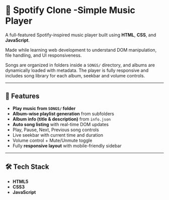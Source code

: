 # 🎵 Spotify Clone -Simple Music Player

A full-featured Spotify-inspired music player built using **HTML**, **CSS**, and **JavaScript**. 

 Made while learning web development to understand DOM manipulation, file handling, and UI responsiveness.

Songs are organized in folders inside a `SONGS/` directory, and albums are dynamically loaded with metadata. The player is fully responsive and includes song library for each album, seekbar and volume controls.

---

## 🚀 Features

-  **Play music from  `SONGS/` folder**
-  **Album-wise playlist generation** from subfolders
-  **Album info (title & description)** from `info.json`
-  **Auto song listing** with real-time DOM updates
-  Play, Pause, Next, Previous song controls
-  Live seekbar with current time and duration
-  Volume control + Mute/Unmute toggle
-  Fully **responsive layout** with mobile-friendly sidebar

---

## 🛠️ Tech Stack

- **HTML5** 
- **CSS3** 
- **JavaScript** 

